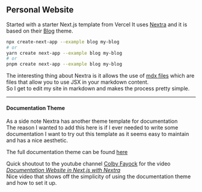 ## Personal Website

Started with a starter Next.js template from Vercel
It uses [Nextra](https://nextra.site/) and it is based on their [Blog](https://nextra.site/docs/blog-theme/start) theme.  

```bash
npx create-next-app --example blog my-blog
# or
yarn create next-app --example blog my-blog
# or
pnpm create next-app --example blog my-blog
```

The interesting thing about Nextra is it allows the use of [mdx files](https://mdxjs.com/docs/what-is-mdx/) which are files that allow you to use JSX in your markdown content.  
So I get to edit my site in markdown and makes the process pretty simple.

---

#### Documentation Theme

As a side note Nextra has another theme template for documentation   
The reason I wanted to add this here is if I ever needed to write some documentation I want to try out this template as it seems easy to maintain and has a nice aesthetic.
  

The full documentation theme can be found [here](https://nextra.site/docs/docs-theme/start)

Quick shoutout to the youtube channel [Colby Fayock](https://www.youtube.com/@colbyfayock) for the video 
_[Documentation Website in Next.js with Nextra](https://www.youtube.com/watch?v=mVDMvYQL7-A)_   
Nice video that shows off the simplicity of using the documentation theme and how to set it up.





